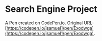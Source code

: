 # Search Engine Project

A Pen created on CodePen.io. Original URL: [https://codepen.io/jsamuel1/pen/Exodwga](https://codepen.io/jsamuel1/pen/Exodwga).

